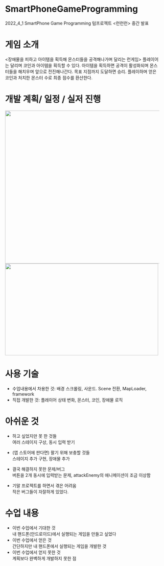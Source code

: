 # SmartPhoneGameProgramming
2022_4_1 SmartPhone Game Programming 텀프로젝트 <런런런> 중간 발표


# 게임 소개  

<장애물을 피하고 아이템을 획득해 몬스터들을 공격해나가며 달리는 런게임>
플레이어는 달리며 코인과 아이템을 획득할 수 있다. 아이템을 획득하면 공격이 활성화되며 몬스터들을 해치우며 앞으로 전진해나간다. 목표 지점까지 도달하면 승리. 플레이하며 얻은 코인과 처치한 몬스터 수로 최종 점수를 환산한다.  


# 개발 계획/ 일정 / 실저 진행

<img src="https://user-images.githubusercontent.com/55976889/173269006-62c94992-b4e2-46de-83cf-cfbc00053678.png" width="600" height="500">  

<img src="https://user-images.githubusercontent.com/55976889/173269189-da49c690-ba43-4eee-9a25-0991ef9f7908.png" width="500" height="300">  


# 사용 기술  
- 수업내용에서 차용한 것: 배경 스크롤링, 사운드. Scene 전환, MapLoader, framework
- 직접 개발한 것: 플레이어 상태 변화, 몬스터, 코인, 장애물 로직


# 아쉬운 것  
- 하고 싶었지만 못 한 것들  
여러 스테이지 구상, 동시 입력 받기

- (앱 스토어에 판다면) 팔기 위해 보충할 것들  
스테이지 추가 구현, 장애물 추가

- 결국 해결하지 못한 문제/버그  
버튼을 2개 동시에 입력받는 문제, attackEnemy의 애니메이션이 조금 이상함

- 기말 프로젝트를 하면서 겪은 어려움  
작은 버그들이 자잘하게 있었다.


# 수업 내용  
- 이번 수업에서 기대한 것  
내 핸드폰(안드로이드)에서 실행되는 게임을 만들고 싶었다
- 이번 수업에서 얻은 것  
간단하지만 내 핸드폰에서 실행되는 게임을 개발한 것
- 이번 수업에서 얻지 못한 것  
계획보다 완벽하게 개발하지 못한 점
